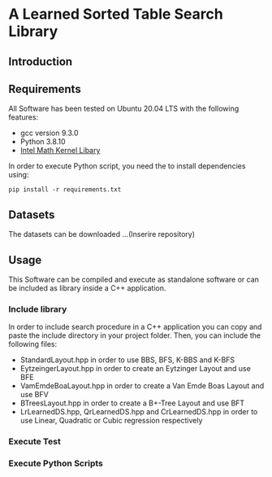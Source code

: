 # A Learned Sorted Table Search Library

## Introduction

## Requirements

All Software has been tested on Ubuntu 20.04 LTS with the following features:

- gcc version 9.3.0
- Python 3.8.10
- [Intel Math Kernel Libary](https://software.intel.com/content/www/us/en/develop/tools/oneapi/components/onemkl.html)

In order to execute Python script, you need the to install dependencies using:

`pip install -r requirements.txt`

## Datasets

The datasets can be downloaded ...(Inserire repository)

## Usage

This Software can be compiled and execute as standalone software or can be included as library inside a C++ application.

### Include library

In order to include search procedure in a C++ application you can copy and paste the include directory in your project folder.
Then, you can include the following files:

- StandardLayout.hpp in order to use BBS, BFS, K-BBS and K-BFS
- EytzeingerLayout.hpp in order to create an Eytzinger Layout and use BFE
- VamEmdeBoaLayout.hpp in order to create a Van Emde Boas Layout and use BFV
- BTreesLayout.hpp in order to create a B+-Tree Layout and use BFT
- LrLearnedDS.hpp, QrLearnedDS.hpp and CrLearnedDS.hpp in order to use Linear, Quadratic or Cubic regression respectively

### Execute Test

### Execute Python Scripts
